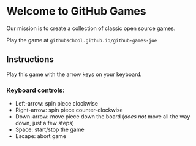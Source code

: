 # Welcome to GitHub Games

Our mission is to create a collection of classic open source games.

Play the game at `githubschool.github.io/github-games-joe`

## Instructions

Play this game with the arrow keys on your keyboard.

### Keyboard controls:

* Left-arrow: spin piece clockwise
* Right-arrow: spin piece counter-clockwise
* Down-arrow: move piece down the board (_does not_ move all the way down, just a few steps)
* Space: start/stop the game
* Escape: abort game